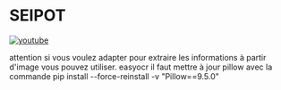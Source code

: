 # SEIPOT

[![youtube](https://i9.ytimg.com/vi_webp/xEDz8raZ5Mc/mq1.webp?sqp=CJjnpKkG-oaymwEmCMACELQB8quKqQMa8AEB-AH-CYAC0AWKAgwIABABGGUgZShlMA8=&rs=AOn4CLCwQ0sxfxsWgTo5r81mGhOi7DOhyw)](https://www.youtube.com/watch?v=xEDz8raZ5Mc)

attention si vous voulez  adapter pour extraire les informations à partir d'image vous pouvez utiliser. easyocr il faut mettre à jour pillow avec la commande
pip install --force-reinstall -v "Pillow==9.5.0"


